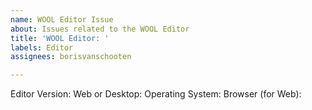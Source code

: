 ```yaml
---
name: WOOL Editor Issue
about: Issues related to the WOOL Editor
title: 'WOOL Editor: '
labels: Editor
assignees: borisvanschooten

---
```


Editor Version: 
Web or Desktop: 
Operating System: 
Browser (for Web):
